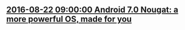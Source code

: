 ## <a href="https://www.blog.google/products/android/android-70-nougat-more-powerful-os-made/" target="_blank">2016-08-22 09:00:00 Android 7.0 Nougat: a more powerful OS, made for you</a>
<div style="display: none;"><html><head></head><body><div class="block-paragraph"><div class="rich-text">Today, we’ll begin rolling out Android 7.0 Nougat to Nexus devices. And with more ways to make Android your own, it’s by far our sweetest release yet.<br/><br/>We took a different approach to building and launching Nougat this year. For starters, we invited developers to take a sneak peek at Android N back in March, so they could bring their apps to the new platform earlier. And of course we asked you to help us come up with names for this year’s release, resulting in lots of great ideas, and a <a href="https://www.youtube.com/watch?v=8xn9iq3lG_w">delicious unveiling</a> back in June.<br/><br/>Android Nougat reflects input from thousands of fans and developers all over the world. There are over 250 major features in Android Nougat, but we wanted to highlight a few of the features you’ve been most excited about.<p><br/></p><h3>More personal</h3>Providing more ways to customize your phone to fit your personality is kind of a big deal, and Android has been leading the way since day one (Homescreen widgets, anyone?). With Android Nougat, you’ll have even more ways to make your phone your own, including:<br/><ul><li>Expanded emoji: There are now over 1,500 different emoji built into Android, including 72 new ones, so go ahead: express yourself.</li></ul><p></p></div></div><div class="block-image_full_width"><figure class="article-image--full article-module "><img alt="Android - 08_22 - Nougat.jpg" src="https://storage.googleapis.com/gweb-uniblog-publish-prod/images/Android_-_08_22_-_Nougat.max-1000x1000.jpg"/></figure></div><div class="block-paragraph"><div class="rich-text"><ul><li>Quick Settings controls: Quick Settings gives you easy access to things like bluetooth, WiFi and the all-important flashlight. With Android Nougat, you can actually control what tiles go where, and move ‘em around to fit your needs.</li><li>Multi-locale support: Apps can tailor their content based on your locale settings. So if you speak multiple languages, for instance, then search engines can show results in each of those languages. </li></ul></div></div><div class="block-image_half_width"><div class="article-module h-c-page"><div class="h-c-grid"><figure class="article-image--medium h-c-grid__col h-c-grid__col--4 h-c-grid__col--offset-4 "><img alt="Android - 08_22 - Nougat2.png" src="https://storage.googleapis.com/gweb-uniblog-publish-prod/images/Android_-_08_22_-_Nougat2.max-1000x1000.png"/><figcaption class="article-image__caption "><div class="rich-text">Expanded emoji and Quick Settings controls</div></figcaption></figure></div></div></div><div class="block-paragraph"><div class="rich-text"><h3>More productive</h3>Whether you’re responding to work emails or making plans with friends, Android Nougat helps you multitask with ease with new features like Multi-window, Direct reply, and Quick switch.<br/><ul><li>Multi-window: Run two apps side-by-side. The windows are resizable, too, by simply dragging the divider.</li><li>Direct Reply: Reply directly to notifications without having to open any app.</li><li>Quick Switch: Switch between your two most recently used apps by simply double tapping the Overview button.</li></ul><p></p></div></div><div class="block-paragraph"><div class="rich-text"><h3>More battery smarts</h3>Starting with the release of Android Marshmallow last year, we have been making the battery smarter. That’s why we made the Doze feature even dozier with Android Nougat. Your device can now drop into lower power usage when it’s getting jostled around in your pocket or bag while on the move.*</div></div><div class="block-image_half_width"><div class="article-module h-c-page"><div class="h-c-grid"><figure class="article-image--medium h-c-grid__col h-c-grid__col--4 h-c-grid__col--offset-4 "><img alt="Android - 08_22 - Nougat3.png" src="https://storage.googleapis.com/gweb-uniblog-publish-prod/images/Android_-_08_22_-_Nougat3.max-1000x1000.png"/><figcaption class="article-image__caption "><div class="rich-text">Split-screen</div></figcaption></figure></div></div></div><div class="block-paragraph"><div class="rich-text"><h3></h3><p></p><p></p><h3>More immersive</h3><p>Android Nougat is designed with immersive experiences in mind—including support for VulkanTM (an advanced 3D rendering API) and Daydream (Google’s platform for mobile virtual reality).<br/></p><ul><li>VulkanTM: Games will now leap to life thanks to high-speed, next-generation graphics — all powered by your device’s multi-core processor.</li><li>Daydream: Android Nougat is ready to transport you to virtual worlds with Daydream-ready phones, headsets and controllers — all coming later this year.</li></ul><h3>More secure</h3>As always, Android is built with powerful layers of security and encryption to keep your private data private. For new devices coming this fall, we’ve also added new features like Seamless updates, File-based encryption and and Direct Boot.<br/><ul><li>Seamless updates: New Android devices with Nougat can install software updates in the background which means you won't have to wait while your device installs the update and optimizes all your apps for the new version. And for current Nexus users, software updates now install much faster, so you won't have to wait for minutes while your device reboots. </li><li>File-based encryption: Android Nougat can better isolate and protect files for individual users on your device.</li><li>Direct Boot: Direct Boot helps your device startup faster, and apps run securely even before you unlock your device when your device reboots.</li></ul>And for those of you who also want to use your Android device at work, there are also new security features for using Android in enterprise, which you can learn more about on the <a href="https://www.google.com/work/android">Android for Work website</a>.<br/><br/><h3>Coming soon, to a device near you</h3>Today, and over the next several weeks, the Nexus 6, Nexus 5X, Nexus 6P, Nexus 9, Nexus Player, Pixel C and General Mobile 4G (Android One) will get an over the air software update** to Android 7.0 Nougat. Any devices enrolled in the Android Beta Program will also receive this final version.<br/><br/>And there are many tasty devices coming from our partners running Android Nougat, including the upcoming<a href="http://www.lgnewsroom.com/2016/08/new-lg-v20-to-be-worlds-first-phone-to-launch-with-android-7-0-nougat/"> LG V20</a> which will be the first new smartphone that ships with Android Nougat, right out of the box. You can learn even more about Android Nougat at <a href="http://www.android.com/nougat">www.android.com/nougat</a>.<p><br/><sub>*Hey, just a reminder that actual battery performance varies and will depend on a number factors including signal strength, network configuration, battery age, operating temperature, features selected, device settings, and voice, data, and other application usage patterns.<br/><br/>**The Nexus and Pixel C update to Android 7.0 Nougat occurs in stages and some carriers will receive the update later than others. This update will be pushed simultaneously to devices in the Android Beta Program.</sub></p><p></p><p></p><p></p></div></div></body></html>
</div>
